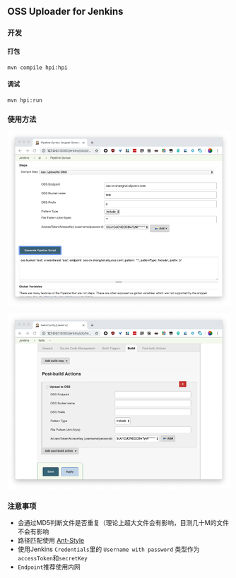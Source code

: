## OSS Uploader for Jenkins

### 开发

#### 打包

```
mvn compile hpi:hpi
```

#### 调试

```
mvn hpi:run
```


### 使用方法

![Pipeline](doc/pipeline.png)

![General](doc/general.png)

### 注意事项
+ 会通过MD5判断文件是否重复（理论上超大文件会有影响，目测几十M的文件不会有影响
+ 路径匹配使用 [Ant-Style](https://stackoverflow.com/questions/2952196/learning-ant-path-style)
+ 使用Jenkins `Credentials`里的 `Username with password` 类型作为`accessToken`和`secretKey`
+ `Endpoint`推荐使用内网

